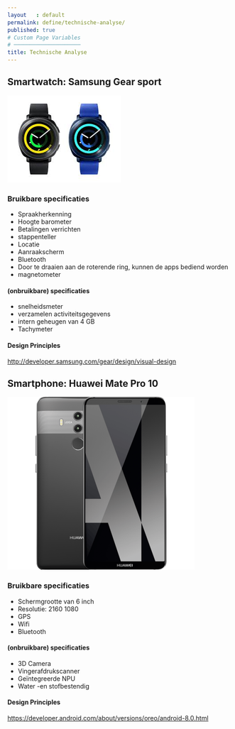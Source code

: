 ```yaml
---
layout   : default
permalink: define/technische-analyse/
published: true
# Custom Page Variables
# ─────────────────────
title: Technische Analyse
---
```


## Smartwatch: Samsung Gear sport 
![alt text](../../images/smartwatch.jpg "Samsung Gear S3")
### Bruikbare specificaties
 - Spraakherkenning
 - Hoogte barometer
 - Betalingen verrichten
 - stappenteller
 - Locatie
 - Aanraakscherm
 - Bluetooth
 - Door te draaien aan de roterende ring, kunnen de apps bediend worden
 - magnetometer

#### (onbruikbare) specificaties
 - snelheidsmeter
 - verzamelen activiteitsgegevens
 - intern geheugen van 4 GB
 - Tachymeter

#### Design Principles 
<http://developer.samsung.com/gear/design/visual-design>

## Smartphone: Huawei Mate Pro 10
![alt text](../../images/smartphone.png "Huawei Mate Pro 10")
### Bruikbare specificaties
 - Schermgrootte van 6 inch
 - Resolutie: 2160 1080
 - GPS
 - Wifi
 - Bluetooth

#### (onbruikbare) specificaties
 - 3D Camera
 - Vingerafdrukscanner
 - Geïntegreerde NPU
 - Water -en stofbestendig

#### Design Principles 
<https://developer.android.com/about/versions/oreo/android-8.0.html>